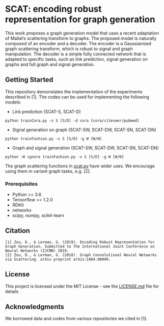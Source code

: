 # SCAT: encoding robust representation for graph generation

This work proposes a graph generation model that uses a recent adaptation of Mallat’s scattering transform to graphs. The proposed model is naturally composed of an encoder and a decoder. The encoder is a Gaussianized graph scattering transform, which is robust to signal and graph manipulation. The decoder is a simple fully connected network that is adapted to specific tasks, such as link prediction, signal generation on graphs and full graph and signal generation.

## Getting Started

This repository demonstates the implementation of the experiments described in [1]. The codes can be used for implementing the following models:
- Link prediction (SCAT-S, SCAT-D)
```
python trainCora.py -s S [S/D] -d cora [cora/citeseer/pubmed]
```
- Signal generation on graph (SCAT-SW, SCAT-DW, SCAT-SN, SCAT-DN)
```
python trainFashion.py -s S [S/D] -g W [W/N]
```
- Graph and signal generation (SCAT-SW, SCAT-DW, SCAT-SN, SCAT-DN)
```
python -W ignore trainFashion.py -s S [S/D] -g W [W/N]
```

The graph scattering functions in [scat.py](scat.py) have wider uses. We encourage using them in variant graph tasks, e.g. [2].

### Prerequisites

* Python >= 3.6
* Tensorflow >= 1.2.0
* RDKit
* networkx
* scipy, numpy, scikit-learn

## Citation
```
[1] Zou, D., & Lerman, G. (2019). Encoding Robust Representation for Graph Generation. Submitted to The International Joint Conference on Neural Networks (IJCNN) 2019.
[2] Zou, D., & Lerman, G. (2018). Graph Convolutional Neural Networks via Scattering. arXiv preprint arXiv:1804.00099.
```

## License

This project is licensed under the MIT License - see the [LICENSE.md](LICENSE.md) file for details

## Acknowledgments

We borrowed data and codes from various repositories we cited in [1].

